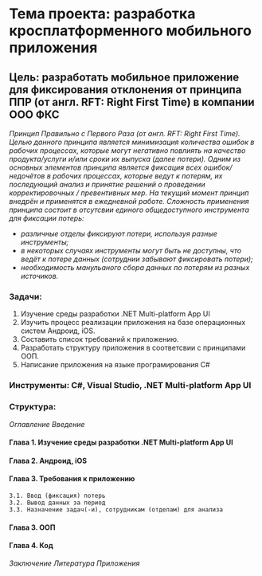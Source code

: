 # Тема проекта: разработка кросплатформенного мобильного приложения

## Цель: разработать мобильное приложение для фиксирования отклонения от принципа ППР (от англ. RFT: Right First Time) в компании ООО ФКС
*Принцип Правильно с Первого Раза (от англ. RFT: Right First Time). Целью данного принципа является минимизация количества ошибок в рабочих процессах, которые могут негативно повлиять на качество продукта/услуги и/или сроки их выпуска (далее потери). Одним из основных элементов принципа является фиксация всех ошибок/недочётов в рабочих процессах, которые ведут к потерям, их последующий анализ и принятие решений о проведении корректировочных / превентивных мер. На текущий момент принцип внедрён и применятся в ежедневной работе. Сложность применения принципа состоит в отсутсвии единого общедоступного инструмента для фиксации потерь:*
- *различные отделы фиксируют потери, используя разные инструменты;*
- *в некоторых случаях инструменты могут быть не доступны, что ведёт к потере данных (сотруднии забывают фиксировать потери);*
- *необходимость манульаного сбора данных по потерям из разных источиков.*

### Задачи:
1. Изучение среды разработки .NET Multi-platform App UI 
2. Изучить процесс реализации приложения на базе операционных систем Андроид, iOS.
3. Составить список требований к приложению.
4. Разработать структуру приложения в соответсвии с принципами ООП.
5. Написание приложения на языке програмирования C#

### Инструменты: C#, Visual Studio, .NET Multi-platform App UI

### Структура:
*Оглавление*
*Введение*
#### Глава 1. Изучение среды разработки .NET Multi-platform App UI
#### Глава 2. Андроид, iOS
#### Глава 3. Требования к приложению
    3.1. Ввод (фиксация) потерь
    3.2. Вывод данных за период
    3.3. Назначение задач(-и), сотрудникам (отделам) для анализа
#### Глава 3. ООП
#### Глава 4. Код
*Заключение*
*Литература*
*Приложения*

